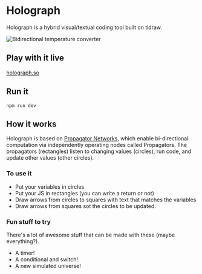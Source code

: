 # Holograph

Holograph is a hybrid visual/textual coding tool built on tldraw.

![Bidirectional temperature converter](https://github.com/dennishansen/propagator-draw/blob/main/public/temp-converter.gif)

## Play with it live
[holograph.so](https://www.holograph.so)

## Run it
```
npm run dev
```

## How it works
Holograph is based on [Propagator Networks](https://dspace.mit.edu/handle/1721.1/54635), which enable bi-directional computation via independently operating nodes called Propagators. The propagators (rectangles) listen to changing values (circles), run code, and update other values (other circles).

### To use it
- Put your variables in circles
- Put your JS in rectangles (you can write a return or not)
- Draw arrows from circles to squares with text that matches the variables
- Draw arrows from squares sot the circles to be updated.

### Fun stuff to try
There's a lot of awesome stuff that can be made with these (maybe everything?).

- A timer!
- A conditional and switch!
- A new simulated universe!
